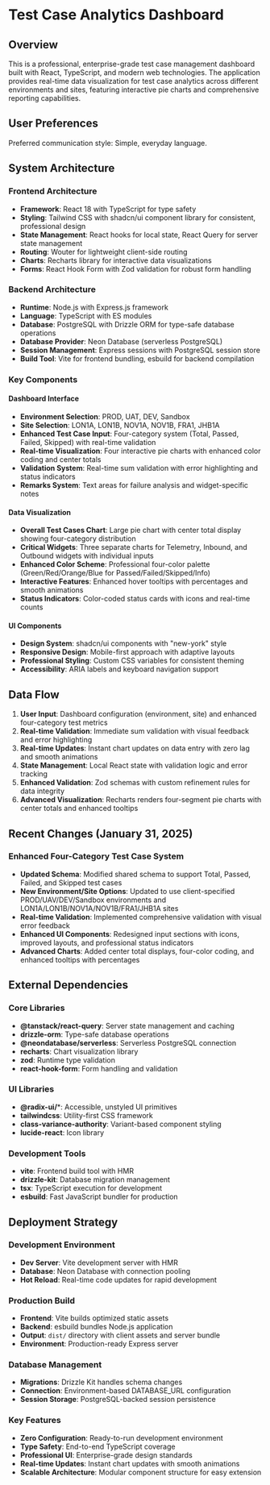 # Test Case Analytics Dashboard

## Overview

This is a professional, enterprise-grade test case management dashboard built with React, TypeScript, and modern web technologies. The application provides real-time data visualization for test case analytics across different environments and sites, featuring interactive pie charts and comprehensive reporting capabilities.

## User Preferences

Preferred communication style: Simple, everyday language.

## System Architecture

### Frontend Architecture
- **Framework**: React 18 with TypeScript for type safety
- **Styling**: Tailwind CSS with shadcn/ui component library for consistent, professional design
- **State Management**: React hooks for local state, React Query for server state management
- **Routing**: Wouter for lightweight client-side routing
- **Charts**: Recharts library for interactive data visualizations
- **Forms**: React Hook Form with Zod validation for robust form handling

### Backend Architecture
- **Runtime**: Node.js with Express.js framework
- **Language**: TypeScript with ES modules
- **Database**: PostgreSQL with Drizzle ORM for type-safe database operations
- **Database Provider**: Neon Database (serverless PostgreSQL)
- **Session Management**: Express sessions with PostgreSQL session store
- **Build Tool**: Vite for frontend bundling, esbuild for backend compilation

### Key Components

#### Dashboard Interface
- **Environment Selection**: PROD, UAT, DEV, Sandbox
- **Site Selection**: LON1A, LON1B, NOV1A, NOV1B, FRA1, JHB1A
- **Enhanced Test Case Input**: Four-category system (Total, Passed, Failed, Skipped) with real-time validation
- **Real-time Visualization**: Four interactive pie charts with enhanced color coding and center totals
- **Validation System**: Real-time sum validation with error highlighting and status indicators
- **Remarks System**: Text areas for failure analysis and widget-specific notes

#### Data Visualization
- **Overall Test Cases Chart**: Large pie chart with center total display showing four-category distribution
- **Critical Widgets**: Three separate charts for Telemetry, Inbound, and Outbound widgets with individual inputs
- **Enhanced Color Scheme**: Professional four-color palette (Green/Red/Orange/Blue for Passed/Failed/Skipped/Info)
- **Interactive Features**: Enhanced hover tooltips with percentages and smooth animations
- **Status Indicators**: Color-coded status cards with icons and real-time counts

#### UI Components
- **Design System**: shadcn/ui components with "new-york" style
- **Responsive Design**: Mobile-first approach with adaptive layouts
- **Professional Styling**: Custom CSS variables for consistent theming
- **Accessibility**: ARIA labels and keyboard navigation support

## Data Flow

1. **User Input**: Dashboard configuration (environment, site) and enhanced four-category test metrics
2. **Real-time Validation**: Immediate sum validation with visual feedback and error highlighting
3. **Real-time Updates**: Instant chart updates on data entry with zero lag and smooth animations
4. **State Management**: Local React state with validation logic and error tracking
5. **Enhanced Validation**: Zod schemas with custom refinement rules for data integrity
6. **Advanced Visualization**: Recharts renders four-segment pie charts with center totals and enhanced tooltips

## Recent Changes (January 31, 2025)

### Enhanced Four-Category Test Case System
- **Updated Schema**: Modified shared schema to support Total, Passed, Failed, and Skipped test cases
- **New Environment/Site Options**: Updated to use client-specified PROD/UAV/DEV/Sandbox environments and LON1A/LON1B/NOV1A/NOV1B/FRA1/JHB1A sites
- **Real-time Validation**: Implemented comprehensive validation with visual error feedback
- **Enhanced UI Components**: Redesigned input sections with icons, improved layouts, and professional status indicators
- **Advanced Charts**: Added center total displays, four-color coding, and enhanced tooltips with percentages

## External Dependencies

### Core Libraries
- **@tanstack/react-query**: Server state management and caching
- **drizzle-orm**: Type-safe database operations
- **@neondatabase/serverless**: Serverless PostgreSQL connection
- **recharts**: Chart visualization library
- **zod**: Runtime type validation
- **react-hook-form**: Form handling and validation

### UI Libraries
- **@radix-ui/***: Accessible, unstyled UI primitives
- **tailwindcss**: Utility-first CSS framework
- **class-variance-authority**: Variant-based component styling
- **lucide-react**: Icon library

### Development Tools
- **vite**: Frontend build tool with HMR
- **drizzle-kit**: Database migration management
- **tsx**: TypeScript execution for development
- **esbuild**: Fast JavaScript bundler for production

## Deployment Strategy

### Development Environment
- **Dev Server**: Vite development server with HMR
- **Database**: Neon Database with connection pooling
- **Hot Reload**: Real-time code updates for rapid development

### Production Build
- **Frontend**: Vite builds optimized static assets
- **Backend**: esbuild bundles Node.js application
- **Output**: `dist/` directory with client assets and server bundle
- **Environment**: Production-ready Express server

### Database Management
- **Migrations**: Drizzle Kit handles schema changes
- **Connection**: Environment-based DATABASE_URL configuration
- **Session Storage**: PostgreSQL-backed session persistence

### Key Features
- **Zero Configuration**: Ready-to-run development environment
- **Type Safety**: End-to-end TypeScript coverage
- **Professional UI**: Enterprise-grade design standards
- **Real-time Updates**: Instant chart updates with smooth animations
- **Scalable Architecture**: Modular component structure for easy extension